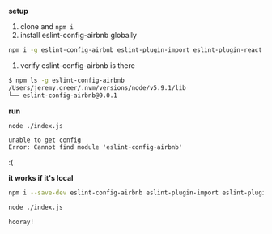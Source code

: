 **setup**  
1. clone and `npm i`
1. install eslint-config-airbnb globally
```sh
npm i -g eslint-config-airbnb eslint-plugin-import eslint-plugin-react eslint-plugin-jsx-a11y eslint
```
1. verify eslint-config-airbnb is there  
```sh  
$ npm ls -g eslint-config-airbnb
/Users/jeremy.greer/.nvm/versions/node/v5.9.1/lib
└── eslint-config-airbnb@9.0.1
```

**run**  
```sh
node ./index.js
```
    unable to get config
    Error: Cannot find module 'eslint-config-airbnb'

:(


**it works if it's local**
```sh
npm i --save-dev eslint-config-airbnb eslint-plugin-import eslint-plugin-react eslint-plugin-jsx-a11y eslint

node ./index.js
```

    hooray!
